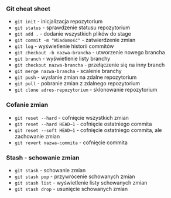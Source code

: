 ### Git cheat sheet

- `git init` - inicjalizacja repozytorium
- `git status` - sprawdzenie statusu repozytorium
- `git add .` - dodanie wszystkich plików do stage
- `git commit -m "Wiadomość"` - zatwierdzenie zmian
- `git log` - wyświetlenie historii commitów
- `git checkout -b nazwa-brancha` - utworzenie nowego brancha
- `git branch` - wyświetlenie listy branchy
- `git checkout nazwa-brancha` - przełączenie się na inny branch
- `git merge nazwa-brancha` - scalenie branchy
- `git push` - wysłanie zmian na zdalne repozytorium
- `git pull` - pobranie zmian z zdalnego repozytorium
- `git clone adres-repozytorium` - sklonowanie repozytorium

### Cofanie zmian

- `git reset --hard` - cofnięcie wszystkich zmian
- `git reset --hard HEAD~1` - cofnięcie ostatniego commita
- `git reset --soft HEAD~1` - cofnięcie ostatniego commita, ale zachowanie zmian
- `git revert nazwa-commita` - cofnięcie commita

### Stash - schowanie zmian

- `git stash` - schowanie zmian
- `git stash pop` - przywrócenie schowanych zmian
- `git stash list` - wyświetlenie listy schowanych zmian
- `git stash drop` - usunięcie schowanych zmian

